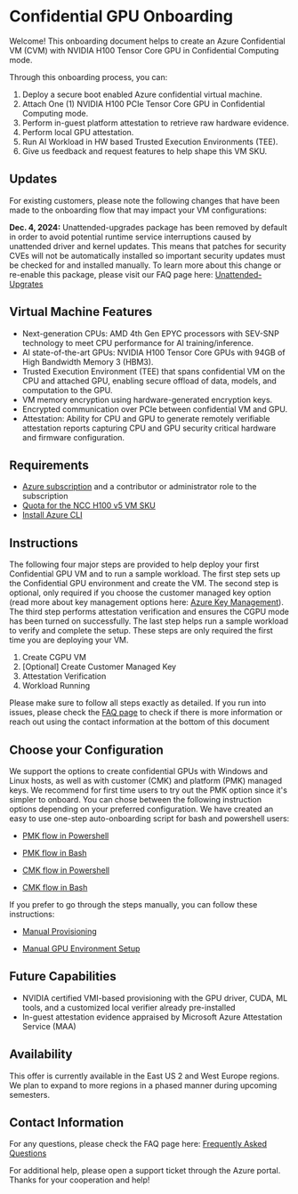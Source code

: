 # Confidential GPU Onboarding 

Welcome! This onboarding document helps to create an Azure Confidential VM (CVM) with NVIDIA H100 Tensor Core GPU in Confidential Computing mode.  

Through this onboarding process, you can:
1. Deploy a secure boot enabled Azure confidential virtual machine. 
2. Attach One (1) NVIDIA H100 PCIe Tensor Core GPU in Confidential Computing mode.
3. Perform in-guest platform attestation to retrieve raw hardware evidence.
4. Perform local GPU attestation.
5. Run AI Workload in HW based Trusted Execution Environments (TEE).
6. Give us feedback and request features to help shape this VM SKU. 


## Updates
For existing customers, please note the following changes that have been made to the onboarding flow that may impact your VM configurations:

**Dec. 4, 2024:** 
Unattended-upgrades package has been removed by default in order to avoid potential runtime service interruptions caused by unattended driver and kernel updates. 
This means that patches for security CVEs will not be automatically installed so important security updates must be checked for and installed manually. 
To learn more about this change or re-enable this package, please visit our FAQ page here: [Unattended-Upgrates](Frequently-Asked-Questions.md#q-howccan-i-re-enable-unattended-upgrades?)


## Virtual Machine Features 

- Next-generation CPUs: AMD 4th Gen EPYC processors with SEV-SNP technology to meet CPU performance for AI training/inference.
- AI state-of-the-art GPUs: NVIDIA H100 Tensor Core GPUs with 94GB of High Bandwidth Memory 3 (HBM3).
- Trusted Execution Environment (TEE) that spans confidential VM on the CPU and attached GPU, enabling secure offload of data, models, and computation to the GPU.
- VM memory encryption using hardware-generated encryption keys.
- Encrypted communication over PCIe between confidential VM and GPU.
- Attestation: Ability for CPU and GPU to generate remotely verifiable attestation reports capturing CPU and GPU security critical hardware and firmware configuration. 

## Requirements 

- [Azure subscription](https://learn.microsoft.com/en-us/azure/cost-management-billing/manage/create-subscription) and a contributor or administrator role to the subscription
- [Quota for the NCC H100 v5 VM SKU](Frequently-Asked-Questions.md#q-how-can-i-get-quota-for-creating-an-ncc-cgpu-vm)
- [Install Azure CLI](https://learn.microsoft.com/en-us/cli/azure/install-azure-cli)

## Instructions

The following four major steps are provided to help deploy your first Confidential GPU VM and to run a sample workload. The first step sets up the Confidential GPU environment and create the VM. The second step is optional, only required if you choose the customer managed key option (read more about key management options here: [Azure Key Management](https://learn.microsoft.com/en-us/azure/security/fundamentals/key-management)). The third step performs attestation verification and ensures the CGPU mode has been turned on successfully. The last step helps run a sample workload to verify and complete the setup. These steps are only required the first time you are deploying your VM.

1. Create CGPU VM
2. [Optional] Create Customer Managed Key
4. Attestation Verification
5. Workload Running

Please make sure to follow all steps exactly as detailed. If you run into issues, please check the [FAQ page](Frequently-Asked-Questions.md) to check if there is more information or reach out using the contact information at the bottom of this document

## Choose your Configuration 

We support the options to create confidential GPUs with Windows and Linux hosts, as well as with customer (CMK) and platform (PMK) managed keys. We recommend for first time users to try out the PMK option since it's simpler to onboard. You can chose between the following instruction options depending on your preferred configuration. We have created an easy to use one-step auto-onboarding script for bash and powershell users:

- [PMK flow in Powershell](docs/Confidential-GPU-H100-Onboarding-(PMK-with-Powershell).md)

- [PMK flow in Bash](docs/Confidential-GPU-H100-Onboarding-(PMK-with-Bash).md)

- [CMK flow in Powershell](docs/Confidential-GPU-H100-Onboarding-(CMK-with-Powershell).md)

- [CMK flow in Bash](docs/Confidential-GPU-H100-Onboarding-(CMK-with-Bash).md)


If you prefer to go through the steps manually, you can follow these instructions:

- [Manual Provisioning](docs/Confidential-GPU-H100-Manual-Installation-(PMK-with-Powershell).md)

- [Manual GPU Environment Setup](docs/Confidential-GPU-H100-Manual-Installation-(PMK-with-Powershell).md#upload-package)

## Future Capabilities  

- NVIDIA certified VMI-based provisioning with the GPU driver, CUDA, ML tools, and a customized local verifier already pre-installed
- In-guest attestation evidence appraised by Microsoft Azure Attestation Service (MAA)

## Availability

This offer is currently available in the East US 2 and West Europe regions. We plan to expand to more regions in a phased manner during upcoming semesters.

## Contact Information

For any questions, please check the FAQ page here: [Frequently Asked Questions](Frequently-Asked-Questions.md)

For additional help, please open a support ticket through the Azure portal. Thanks for your cooperation and help!
